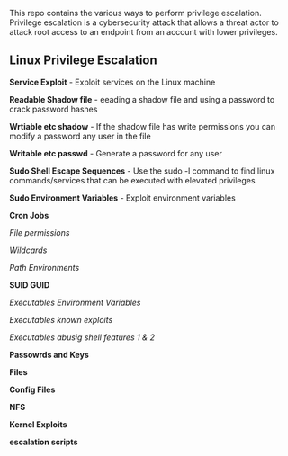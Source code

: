 This repo contains the various ways to perform privilege escalation. Privilege escalation is a cybersecurity attack that allows a threat actor to attack root access to an endpoint from an account with lower privileges. 


## Linux Privilege Escalation 

**Service Exploit** - Exploit services on the Linux machine

**Readable Shadow file** - eeading a shadow file and using a password to crack password hashes

**Wrtiable etc shadow** - If the shadow file has write permissions you can modify a password any user in the file

**Writable etc passwd** - Generate a password for any user

**Sudo Shell Escape Sequences** - Use the sudo -l command to find linux commands/services that can be executed with elevated privileges

**Sudo Environment Variables** - Exploit environment variables

**Cron Jobs**

*File permissions*

*Wildcards*

*Path Environments*

**SUID GUID**

*Executables Environment Variables*

*Executables known exploits*

*Executables abusig shell features 1 & 2*

**Passowrds and Keys**

**Files**

**Config Files**

**NFS**

**Kernel Exploits**

**escalation scripts**






